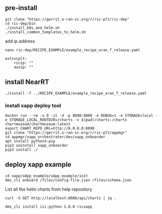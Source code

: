 ## pre-install
```
git clone "https://gerrit.o-ran-sc.org/r/ric-plt/ric-dep"
cd ric-dep/bin
./install_k8s_and_helm.sh
./install_common_templates_to_helm.sh
```
add ip address
```
nano ric-dep/RECIPE_EXAMPLE/example_recipe_oran_f_release.yaml
```
```
extsvcplt:
	ricip: ""
	auxip: ""
```
## install NearRT
```
./install -f ../RECIPE_EXAMPLE/example_recipe_oran_f_release.yaml
```
### install xapp deploy tool
```
docker run --rm -u 0 -it -d -p 8090:8080 -e DEBUG=1 -e STORAGE=local -e STORAGE_LOCAL_ROOTDIR=/charts -v $(pwd)/charts:/charts chartmuseum/chartmuseum:latest
export CHART_REPO_URL=http://0.0.0.0:8090
git clone "https://gerrit.o-ran-sc.org/r/ric-plt/appmgr"
cd appmgr/xapp_orchestrater/dev/xapp_onboarder
apt install python3-pip
pip3 uninstall xapp_onboarder
pip3 install ./
```
## deploy xapp example
```
cd xapp/xApp_example/xApp_example/init
dms_cli onboard /files/config-file.json /files/schema.json
```
List all the helm charts from help repository
```
curl -X GET http://localhost:8080/api/charts | jq .
```
```
dms_cli install iii-python 1.0.0 ricxapp
```
